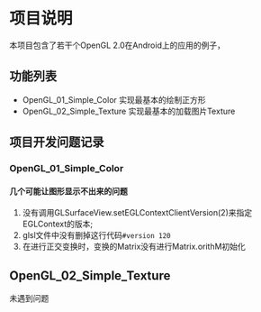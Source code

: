 # 项目说明

本项目包含了若干个OpenGL 2.0在Android上的应用的例子，

## 功能列表

- OpenGL_01_Simple_Color 实现最基本的绘制正方形
- OpenGL_02_Simple_Texture 实现最基本的加载图片Texture

## 项目开发问题记录

### OpenGL_01_Simple_Color

#### 几个可能让图形显示不出来的问题

1. 没有调用GLSurfaceView.setEGLContextClientVersion(2)来指定EGLContext的版本;
2. glsl文件中没有删掉这行代码`#version 120`
3. 在进行正交变换时，变换的Matrix没有进行Matrix.orithM初始化

## OpenGL_02_Simple_Texture

未遇到问题


